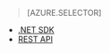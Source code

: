 ﻿> [AZURE.SELECTOR]
- [.NET SDK](/ko-kr/documentation/articles/media-services-dotnet-connect_programmatically/)
- [REST API](/ko-kr/documentation/articles/media-services-rest-connect_programmatically/)

<!--HONumber=45--> 
